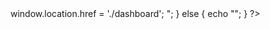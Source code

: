 <?php
require_once 'api/config.php';
if(!empty(get_session()))
{
  echo "<SCRIPT LANGUAGE='JavaScript'>
          window.location.href = './dashboard';
        </SCRIPT>";
}
else
{
	echo "<SCRIPT LANGUAGE='JavaScript'>
        window.location.href = './login';
      </SCRIPT>";
}
?>
